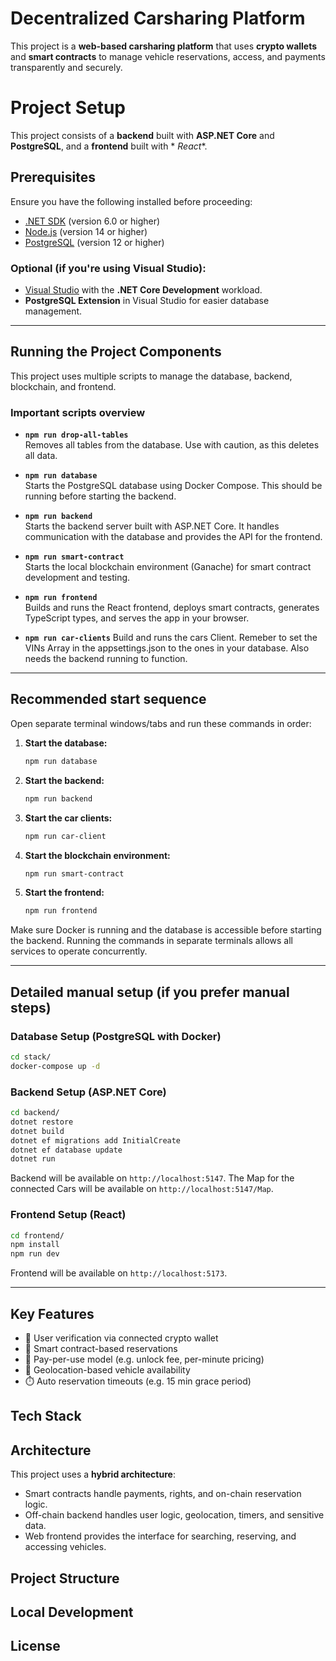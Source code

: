 # Decentralized Carsharing Platform

This project is a **web-based carsharing platform** that uses **crypto wallets** and **smart contracts** to manage
vehicle reservations, access, and payments transparently and securely.

# Project Setup

This project consists of a **backend** built with **ASP.NET Core** and **PostgreSQL**, and a **frontend** built with *
*React**.

## Prerequisites

Ensure you have the following installed before proceeding:

- [.NET SDK](https://dotnet.microsoft.com/download) (version 6.0 or higher)
- [Node.js](https://nodejs.org/) (version 14 or higher)
- [PostgreSQL](https://www.postgresql.org/) (version 12 or higher)

### Optional (if you're using Visual Studio):

- [Visual Studio](https://visualstudio.microsoft.com/) with the **.NET Core Development** workload.
- **PostgreSQL Extension** in Visual Studio for easier database management.

---

## Running the Project Components

This project uses multiple scripts to manage the database, backend, blockchain, and frontend.

### Important scripts overview

- **`npm run drop-all-tables`**  
  Removes all tables from the database. Use with caution, as this deletes all data.

- **`npm run database`**  
  Starts the PostgreSQL database using Docker Compose. This should be running before starting the backend.

- **`npm run backend`**  
  Starts the backend server built with ASP.NET Core. It handles communication with the database and provides the API for
  the frontend.

- **`npm run smart-contract`**  
  Starts the local blockchain environment (Ganache) for smart contract development and testing.

- **`npm run frontend`**  
  Builds and runs the React frontend, deploys smart contracts, generates TypeScript types, and serves the app in your
  browser.

- **`npm run car-clients`**
  Build and runs the cars Client. Remeber to set the VINs Array in the appsettings.json to the ones in your database.
  Also needs the backend running to function.  

---

## Recommended start sequence

Open separate terminal windows/tabs and run these commands in order:

1. **Start the database:**
   ```bash
   npm run database
   ```

2. **Start the backend:**

   ```bash
   npm run backend
   ```
3. **Start the car clients:**
   ```bash
   npm run car-client
   ```

5. **Start the blockchain environment:**

   ```bash
   npm run smart-contract
   ```
6. **Start the frontend:**

   ```bash
   npm run frontend
   ```

Make sure Docker is running and the database is accessible before starting the backend. Running the commands in separate
terminals allows all services to operate concurrently.

---

## Detailed manual setup (if you prefer manual steps)

### Database Setup (PostgreSQL with Docker)

   ```bash
   cd stack/
   docker-compose up -d
   ```

### Backend Setup (ASP.NET Core)

   ```bash
   cd backend/
   dotnet restore
   dotnet build
   dotnet ef migrations add InitialCreate
   dotnet ef database update
   dotnet run
   ```

Backend will be available on `http://localhost:5147`.
The Map for the connected Cars will be available on `http://localhost:5147/Map`.

### Frontend Setup (React)

   ```bash
   cd frontend/
   npm install
   npm run dev
   ```

Frontend will be available on `http://localhost:5173`.

---

## Key Features

- 🔐 User verification via connected crypto wallet
- 📄 Smart contract-based reservations
- 💸 Pay-per-use model (e.g. unlock fee, per-minute pricing)
- 📍 Geolocation-based vehicle availability
- ⏱️ Auto reservation timeouts (e.g. 15 min grace period)

## Tech Stack

## Architecture

This project uses a **hybrid architecture**:

- Smart contracts handle payments, rights, and on-chain reservation logic.
- Off-chain backend handles user logic, geolocation, timers, and sensitive data.
- Web frontend provides the interface for searching, reserving, and accessing vehicles.

## Project Structure

## Local Development

## License
